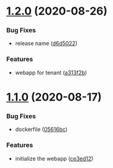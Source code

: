 # [1.2.0](https://github.com/ngaxavi/devops-webapp/compare/v1.1.0...v1.2.0) (2020-08-26)


### Bug Fixes

* release name ([d6d5022](https://github.com/ngaxavi/devops-webapp/commit/d6d5022e8f82fb7489be777f2f7876068f029a52))


### Features

* webapp for tenant ([a313f2b](https://github.com/ngaxavi/devops-webapp/commit/a313f2b50e31763ccb7b014555106989e26bee51))

# [1.1.0](https://github.com/ngaxavi/devops-webapp/compare/v1.0.0...v1.1.0) (2020-08-17)


### Bug Fixes

* dockerfile ([05616bc](https://github.com/ngaxavi/devops-webapp/commit/05616bc1bc42ea9d52775e03f73fb3eed62fb51d))


### Features

* initialize the webapp ([ce3ed12](https://github.com/ngaxavi/devops-webapp/commit/ce3ed122fdf8ecef3bb9730e9756171263b541e4))

